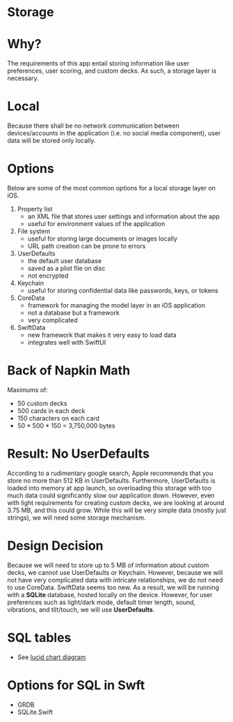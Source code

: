 # Storage

# Why?
The requirements of this app entail storing information like user preferences, user scoring, and 
custom decks. As such, a storage layer is necessary.

# Local
Because there shall be no network communication between devices/accounts in the application
(i.e. no social media component), user data will be stored only locally.

# Options
Below are some of the most common options for a local storage layer on iOS.
1. Property list
    - an XML file that stores user settings and information about the app
    - useful for environment values of the application
2. File system
    - useful for storing large documents or images locally
    - URL path creation can be prone to errors
3. UserDefaults
    - the default user database
    - saved as a plist file on disc
    - not encrypted
4. Keychain
    - useful for storing confidential data like passwords, keys, or tokens
5. CoreData
    - framework for managing the model layer in an iOS application
    - not a database but a framework
    - very complicated
6. SwiftData
    - new framework that makes it very easy to load data 
    - integrates well with SwiftUI

# Back of Napkin Math
Maximums of:
- 50 custom decks
- 500 cards in each deck
- 150 characters on each card
- 50 * 500 * 150 = 3,750,000 bytes

# Result: No UserDefaults
According to a rudimentary google search, Apple recommends that you store 
no more than 512 KB in UserDefaults. Furthermore, UserDefaults is loaded 
into memory at app launch, so overloading this storage with too much 
data could significantly slow our application down.
However, even with light requirements
for creating custom decks, we are looking at around 3.75 MB, and this could
grow. While this will be very simple data (mostly just strings), we will 
need some storage mechanism.

# Design Decision
Because we will need to store up to 5 MB of information about custom decks, 
we cannot use UserDefaults or Keychain. However, because we will not have 
very complicated data with intricate relationships, we do not need to 
use CoreData. SwiftData seems too new. As a result, we will be running 
with a __SQLite__ database, hosted locally on the device. However, 
for user preferences such as light/dark mode, default timer length, sound,
vibrations, and tilt/touch, we will use __UserDefaults__.

# SQL tables
- See [lucid chart diagram](https://lucid.app/lucidchart/7580ac0b-0a0f-4eea-8ccd-add6a2d1bc92/edit?beaconFlowId=D1DFAF671F1B6918&invitationId=inv_c5e6712e-721e-43ba-8c0f-30453f4d4994&page=0_0)

# Options for SQL in Swft
- GRDB
- SQLite.Swift